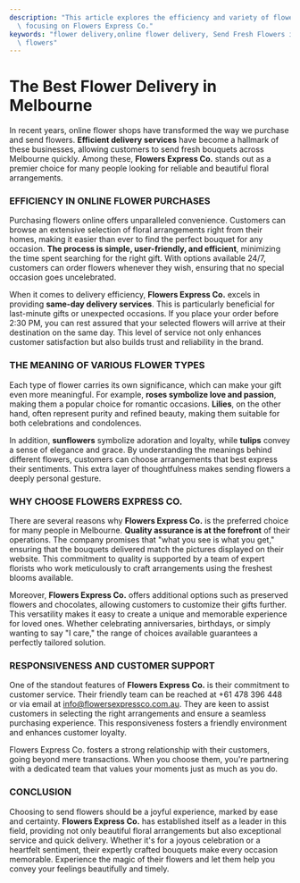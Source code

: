 ```yaml
---
description: "This article explores the efficiency and variety of flower delivery services in Melbourne,\
  \ focusing on Flowers Express Co."
keywords: "flower delivery,online flower delivery, Send Fresh Flowers in Melbourne,melbourne\
  \ flowers"
---
```

# The Best Flower Delivery in Melbourne

In recent years, online flower shops have transformed the way we purchase and send flowers. **Efficient delivery services** have become a hallmark of these businesses, allowing customers to send fresh bouquets across Melbourne quickly. Among these, **Flowers Express Co.** stands out as a premier choice for many people looking for reliable and beautiful floral arrangements.

### EFFICIENCY IN ONLINE FLOWER PURCHASES

Purchasing flowers online offers unparalleled convenience. Customers can browse an extensive selection of floral arrangements right from their homes, making it easier than ever to find the perfect bouquet for any occasion. **The process is simple, user-friendly, and efficient**, minimizing the time spent searching for the right gift. With options available 24/7, customers can order flowers whenever they wish, ensuring that no special occasion goes uncelebrated.

When it comes to delivery efficiency, **Flowers Express Co.** excels in providing **same-day delivery services**. This is particularly beneficial for last-minute gifts or unexpected occasions. If you place your order before 2:30 PM, you can rest assured that your selected flowers will arrive at their destination on the same day. This level of service not only enhances customer satisfaction but also builds trust and reliability in the brand.

### THE MEANING OF VARIOUS FLOWER TYPES

Each type of flower carries its own significance, which can make your gift even more meaningful. For example, **roses symbolize love and passion**, making them a popular choice for romantic occasions. **Lilies**, on the other hand, often represent purity and refined beauty, making them suitable for both celebrations and condolences. 

In addition, **sunflowers** symbolize adoration and loyalty, while **tulips** convey a sense of elegance and grace. By understanding the meanings behind different flowers, customers can choose arrangements that best express their sentiments. This extra layer of thoughtfulness makes sending flowers a deeply personal gesture.

### WHY CHOOSE FLOWERS EXPRESS CO.

There are several reasons why **Flowers Express Co.** is the preferred choice for many people in Melbourne. **Quality assurance is at the forefront** of their operations. The company promises that "what you see is what you get," ensuring that the bouquets delivered match the pictures displayed on their website. This commitment to quality is supported by a team of expert florists who work meticulously to craft arrangements using the freshest blooms available.

Moreover, **Flowers Express Co.** offers additional options such as preserved flowers and chocolates, allowing customers to customize their gifts further. This versatility makes it easy to create a unique and memorable experience for loved ones. Whether celebrating anniversaries, birthdays, or simply wanting to say "I care," the range of choices available guarantees a perfectly tailored solution.

### RESPONSIVENESS AND CUSTOMER SUPPORT

One of the standout features of **Flowers Express Co.** is their commitment to customer service. Their friendly team can be reached at +61 478 396 448 or via email at info@flowersexpressco.com.au. They are keen to assist customers in selecting the right arrangements and ensure a seamless purchasing experience. This responsiveness fosters a friendly environment and enhances customer loyalty.

Flowers Express Co. fosters a strong relationship with their customers, going beyond mere transactions. When you choose them, you're partnering with a dedicated team that values your moments just as much as you do.

### CONCLUSION

Choosing to send flowers should be a joyful experience, marked by ease and certainty. **Flowers Express Co.** has established itself as a leader in this field, providing not only beautiful floral arrangements but also exceptional service and quick delivery. Whether it's for a joyous celebration or a heartfelt sentiment, their expertly crafted bouquets make every occasion memorable. Experience the magic of their flowers and let them help you convey your feelings beautifully and timely.
